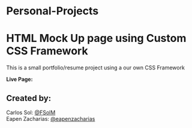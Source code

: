 # Personal-Projects
# HTML Mock Up page using Custom CSS Framework
This is a small portfolio/resume project using a our own CSS Framework<br>

<b>Live Page:</b> 

<h2>Created by:</h2>
Carlos Sol: <a href="https://github.com/FSolM">@FSolM</a><br>
Eapen Zacharias: <a href="https://github.com/eapenzacharias">@eapenzacharias</a>
